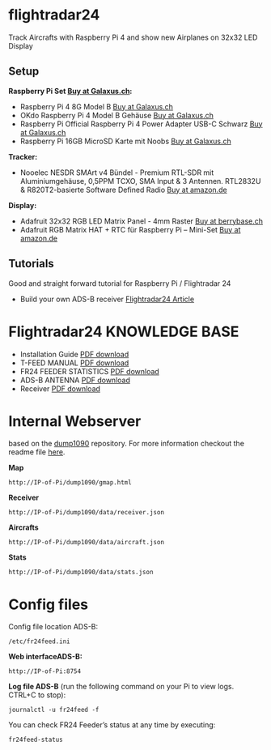 # flightradar24
Track Aircrafts with Raspberry Pi 4 and show new Airplanes on 32x32 LED Display

## Setup

**Raspberry Pi Set [Buy at Galaxus.ch](https://www.galaxus.ch/de/s1/product/raspberry-pi-4-model-b-entwicklungsboard-kit-13280963?supplier=406802):**
- Raspberry Pi 4 8G Model B [Buy at Galaxus.ch](https://www.galaxus.ch/de/s1/product/raspberry-pi-4-8g-model-b-entwicklungsboard-kit-13276941)
- OKdo Raspberry Pi 4 Model B Gehäuse [Buy at Galaxus.ch](https://www.galaxus.ch/de/s1/product/okdo-raspberry-pi-4-model-b-gehaeuse-entwicklungsboard-zubehoer-11268337)
- Raspberry Pi Official Raspberry Pi 4 Power Adapter USB-C Schwarz [Buy at Galaxus.ch](https://www.galaxus.ch/de/s1/product/raspberry-pi-official-raspberry-pi-4-power-adapter-usb-c-schwarz-entwicklungsboard-zubehoer-11268330?supplier=406802)
- Raspberry Pi 16GB MicroSD Karte mit Noobs [Buy at Galaxus.ch](https://www.galaxus.ch/de/s1/product/raspberry-pi-16gb-microsd-karte-mit-noobs-microsd-16-gb-speicherkarte-6050625?supplier=406802)

**Tracker:**
- Nooelec NESDR SMArt v4 Bündel - Premium RTL-SDR mit Aluminiumgehäuse, 0,5PPM TCXO, SMA Input & 3 Antennen. RTL2832U & R820T2-basierte Software Defined Radio [Buy at amazon.de](https://www.amazon.de/dp/B01GDN1T4S/ref=pe_27091401_487024491_TE_item)

**Display:**
- Adafruit 32x32 RGB LED Matrix Panel - 4mm Raster [Buy at berrybase.ch](https://www.berrybase.ch/adafruit-32x32-rgb-led-matrix-panel-4mm-raster)
- Adafruit RGB Matrix HAT + RTC für Raspberry Pi – Mini-Set  [Buy at amazon.de](https://www.amazon.de/dp/B00SK69C6E/ref=pe_27091401_487027711_TE_SCE_dp_i1)


## Tutorials
Good and straight forward tutorial for Raspberry Pi / Flightradar 24 
- Build your own ADS-B receiver [Flightradar24 Article](https://www.flightradar24.com/build-your-own)


# Flightradar24 KNOWLEDGE BASE
- Installation Guide [PDF download](https://www.flightradar24.com/files/Documentation%20-%20Installation%20Guide.pdf)
- T-FEED MANUAL [PDF download]()
- FR24 FEEDER STATISTICS [PDF download](https://repo-feed.flightradar24.com/fr24feed-manual.pdf)
- ADS-B ANTENNA [PDF download](https://www.flightradar24.com/files/positioning_mode-s_antenna.pdf)
- Receiver [PDF download](https://www.flightradar24.com/files/Equipment_Instruction.pdf)


# Internal Webserver
based on the [dump1090](https://github.com/SDRplay/dump1090/blob/master/README-json.md) repository. For more information checkout the readme file [here](https://github.com/SDRplay/dump1090/blob/master/README-json.md).

**Map**

`http://IP-of-Pi/dump1090/gmap.html`

**Receiver**

`http://IP-of-Pi/dump1090/data/receiver.json`

**Aircrafts**

`http://IP-of-Pi/dump1090/data/aircraft.json`

**Stats**
    
`http://IP-of-Pi/dump1090/data/stats.json`

# Config files
Config file location ADS-B:  
    
`/etc/fr24feed.ini`

**Web interfaceADS-B:**

`http://IP-of-Pi:8754`

**Log file ADS-B** 
(run the following command on your Pi to view logs. CTRL+C to stop): 
    
`journalctl -u fr24feed -f`


You can check FR24 Feeder’s status at any time by executing:

`fr24feed-status`